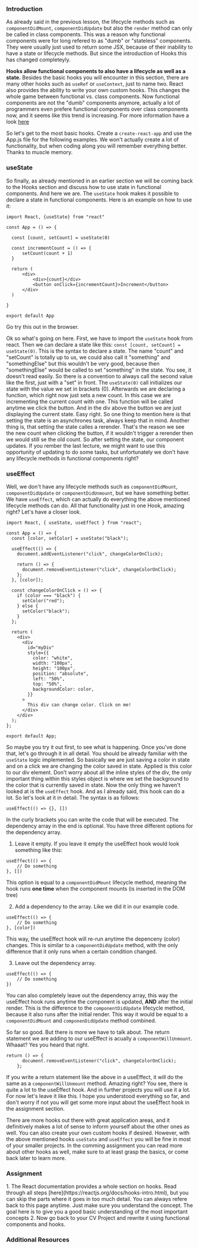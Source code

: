 ### Introduction

As already said in the previous lesson, the lifecycle methods such as `componentDidMount`, `componentDidUpdate` but also the `render` method can only be called in class components. This was a reason why functional components were for long refered to as "dumb" or "stateless" components. They were usually just used to return some JSX, because of their inability to have a state or lifecycle methods. But since the introduction of Hooks this has changed completeyly.

**Hooks allow functional components to also have a lifecycle as well as a state.** Besides the basic hooks you will encounter in this section, there are many other hooks such as `useRef` or `useContext`, just to name two. React also provides the ability to write your own custom hooks. This changes the whole game between functional vs. class components. Now functional components are not the "dumb" components anymore, actually a lot of programmers even prefere functional components over class components now, and it seems like this trend is increasing. For more information have a look [here](https://dev.to/danielleye/react-class-component-vs-function-component-with-hooks-13dg)

So let's get to the most basic hooks. Create a `create-react-app` and use the App.js file for the following examples. We won't actually create a lot of functionality, but when coding along you will remember everything better. Thanks to muscle memory.

### useState

So finally, as already mentioned in an earlier section we will be coming back to the Hooks section and discuss how to use state in functional components. And here we are. The `useState` hook makes it possible to declare a state in functional components. Here is an example on how to use it:

```
import React, {useState} from "react"

const App = () => {

  const [count, setCount] = useState(0)

  const incrementCount = () => {
      setCount(count + 1)
  }

  return (
      <div>
          <div>{count}</div>
          <button onClick={incrementCount}>Increment</button>
      </div>
  )

}

export default App
```

Go try this out in the browser.

Ok so what's going on here. First, we have to import the `useState` hook from react.
Then we can declare a state like this: `const [count, setCount] = useState(0)`. This is the syntax to declare a state. The name "count" and "setCount" is totally up to us, we could also call it "something" and "somethingElse" but this wouldn't be very good, because then "somethingElse" would be called to set "something" in the state. You see, it doesn't read easily. So there is a convention to always call the second value like the first, just with a "set" in front. The `useState(0)` call initializes our state with the value we set in brackets (0).
Afterwards we are declaring a function, which right now just sets a new count. In this case we are incrementing the current count with one. This function will be called anytime we click the button. And in the div above the button we are just displaying the current state. Easy right. So one thing to mention here is that setting the state is an asynchrones task, always keep that in mind. Another thing is, that setting the state calles a rerender. That's the reason we see the new count when clicking the button, if it wouldn't trigger a rerender then we would still se the old count. So after setting the state, our component updates. If you rember the last lecture, we might want to use this opportunity of updating to do some tasks, but unfortunately we don't have any lifecycle methods in functional components right?

### useEffect

Well, we don't have any lifecycle methods such as `componentDidMount`, `componentDidUpdate` or `componentDidUnmount`, but we have something better. We have `useEffect`, which can actually do everything the above mentioned lifecycle methods can do. All that functionality just in one Hook, amazing right? Let's have a closer look.

```
import React, { useState, useEffect } from "react";

const App = () => {
  const [color, setColor] = useState("black");

  useEffect(() => {
    document.addEventListener("click", changeColorOnClick);

    return () => {
      document.removeEventListener("click", changeColorOnClick);
    };
  }, [color]);

  const changeColorOnClick = () => {
    if (color === "black") {
      setColor("red");
    } else {
      setColor("black");
    }
  };

  return (
    <div>
      <div
        id="myDiv"
        style={{
          color: "white",
          width: "100px",
          height: "100px",
          position: "absolute",
          left: "50%",
          top: "50%",
          backgroundColor: color,
        }}
      >
        This div can change color. Click on me!
      </div>
    </div>
  );
};

export default App;

```

So maybe you try it out first, to see what is happening.
Once you've done that, let's go through it in all detail.
You should be already familiar with the `useState` logic implemented. So basically we are just saving a color in state and on a click we are changing the color saved in state. Applied is this color to our div element. Don't worry about all the inline styles of the div, the only important thing within this styles object is where we set the background to the color that is currently saved in state.
Now the only thing we haven't looked at is the `useEffect` hook. And as I already said, this hook can do a lot. So let's look at it in detail.
The syntax is as follows:

`useEffect(() => {}, [])`

In the curly brackets you can write the code that will be executed. The dependency array in the end is optional. You have three different options for the dependency array.

1. Leave it empty. If you leave it empty the useEffect hook would look something like this:

```
useEffect(() => {
    // Do something
}, [])
```

This option is equal to a `componentDidMount` lifecycle method, meaning the hook runs **one time** when the component mounts (is inserted in the DOM tree)

2. Add a dependency to the array. Like we did it in our example code.

```
useEffect(() => {
    // Do something
}, [color])
```

This way, the useEffect hook will re-run anytime the depenceny (color) changes. This is similar to a `componentDidUpdate` method, with the only difference that it only runs when a certain condition changed.

3. Leave out the dependency array.

```
useEffect(() => {
    // Do something
})
```

You can also completely leave out the dependency array, this way the useEffect hook runs anytime the component is updated, **AND** after the initial render. This is the difference to the `componentDidUpdate` lifecycle method, because it also runs after the initial render. This way it would be equal to a `componentDidMount` and `componenDidUpdate` method combined.

So far so good. But there is more we have to talk about. The return statement we are adding to our useEffect is acually a `componentWillUnmount`. Whaaat? Yes you heard that right.

```
return () => {
      document.removeEventListener("click", changeColorOnClick);
    };
```

If you write a return statement like the above in a useEffect, it will do the same as a `componentWillUnmount` method. Amazing right? You see, there is quite a lot to the useEffect hook. And in further projects you will use it a lot. For now let's leave it like this. I hope you understood everything so far, and don't worry if not you will get some more input about the useEffect hook in the assignment section.

There are more hooks out there with great application areas, and it definitively makes a lot of sense to inform yourself about the other ones as well. You can also create your own custom hooks if desired. However, with the above mentioned hooks `useState` and `useEffect` you will be fine in most of your smaller projects. In the comming assignment you can read more about other hooks as well, make sure to at least grasp the basics, or come back later to learn more.

### Assignment

<div class="lesson-content__panel" markdown="1">
1. The React documentation provides a whole section on hooks. Read through all steps [here](https://reactjs.org/docs/hooks-intro.html), but you can skip the parts where it goes in too much detail. You can always refere back to this page anytime. Just make sure you understand the concept. The goal here is to give you a good basic understanding of the most important concepts
2. Now go back to your CV Project and rewrite it using functional components and hooks.
</div>

### Additional Resources
